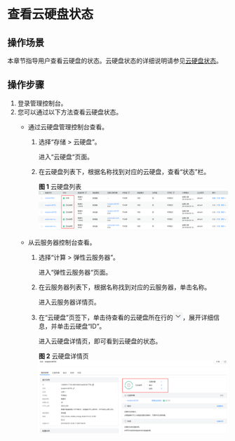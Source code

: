 # 查看云硬盘状态<a name="evs_01_0093"></a>

## 操作场景<a name="section4267346121213"></a>

本章节指导用户查看云硬盘的状态。云硬盘状态的详细说明请参见[云硬盘状态](云硬盘状态.md)。

## 操作步骤<a name="section242672414158"></a>

1.  登录管理控制台。
2.  您可以通过以下方法查看云硬盘状态。
    -   通过云硬盘管理控制台查看。
        1.  选择“存储 \> 云硬盘”。

            进入“云硬盘“页面。

        2.  在云硬盘列表下，根据名称找到对应的云硬盘，查看“状态”栏。

            **图 1**  云硬盘列表<a name="fig07872417351"></a>  
            ![](figures/云硬盘列表.png "云硬盘列表")

    -   从云服务器控制台查看。
        1.  选择“计算 \> 弹性云服务器”。

            进入“弹性云服务器“页面。

        2.  在云服务器列表下，根据名称找到对应的云服务器，单击名称。

            进入云服务器详情页。

        3.  在“云硬盘”页签下，单击待查看的云硬盘所在行的![](figures/zh-cn_image_0173703803.png)，展开详细信息，并单击云硬盘“ID”。

            进入云硬盘详情页，即可看到云硬盘的状态。

            **图 2**  云硬盘详情页<a name="fig1877017559430"></a>  
            ![](figures/云硬盘详情页.png "云硬盘详情页")




